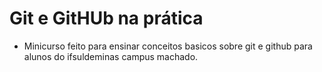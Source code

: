 # Git e GitHUb na prática
- Minicurso feito para ensinar conceitos basicos sobre git e github para alunos do ifsuldeminas campus machado.
